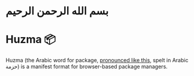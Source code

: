 # بسم الله الرحمن الرحيم

# Huzma 📦

Huzma (the Arabic word for package, [pronounced like this](https://www.howtopronounce.com/arabic/%D8%AD%D8%B2%D9%85%D8%A9), spelt in Arabic حزمة) is a manifest format for browser-based package managers.
